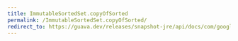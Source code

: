 ```yaml
---
title: ImmutableSortedSet.copyOfSorted
permalink: /ImmutableSortedSet.copyOfSorted/
redirect_to: https://guava.dev/releases/snapshot-jre/api/docs/com/google/common/collect/ImmutableSortedSet.html#copyOfSorted-java.util.SortedSet-
---
```

